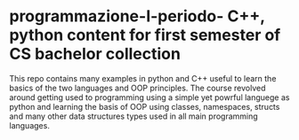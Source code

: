 # programmazione-I-periodo- C++, python content for first semester of CS bachelor collection 
This repo contains many examples in python and C++ useful to learn the basics of the two languages and OOP principles. 
The course revolved around getting used to programming using a simple yet powrful languege as python and learning the basis of OOP using classes, namespaces, structs and many other data structures types used in all main programming languages. 
